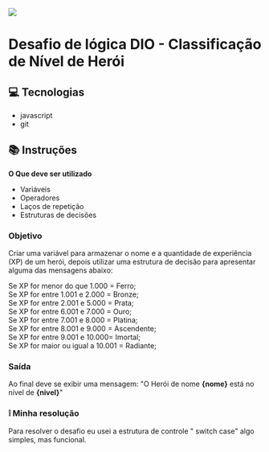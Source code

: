 <img src="https://img.freepik.com/free-vector/realistic-fantasy-illustration-dwarf-illustration_52683-95388.jpg"></a>


#  Desafio de lógica DIO - Classificação de Nível de Herói

## 💻 Tecnologias

* javascript
* git

## 📚 Instruções 

**O Que deve ser utilizado**

- Variáveis
- Operadores
- Laços de repetição
- Estruturas de decisões

###  Objetivo

Criar uma variável para armazenar o nome e a quantidade de experiência (XP) de um herói, depois utilizar uma estrutura de decisão para apresentar alguma das mensagens abaixo:

Se XP for menor do que 1.000 = Ferro; <br>
Se XP for entre 1.001 e 2.000 = Bronze; <br>
Se XP for entre 2.001 e 5.000 = Prata; <br>
Se XP for entre 6.001 e 7.000 = Ouro; <br>
Se XP for entre 7.001 e 8.000 = Platina; <br>
Se XP for entre 8.001 e 9.000 = Ascendente; <br>
Se XP for entre 9.001 e 10.000= Imortal; <br>
Se XP for maior ou igual a 10.001 = Radiante;

### Saída

Ao final deve se exibir uma mensagem:
"O Herói de nome **{nome}** está no nível de **{nivel}**"



### ❕ Minha resolução

Para resolver o desafio eu usei a estrutura de controle " switch case" algo simples, mas funcional.
